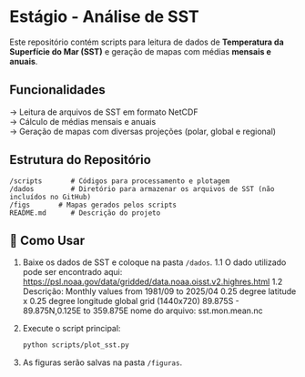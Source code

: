 #  Estágio - Análise de SST 

Este repositório contém scripts para leitura de dados de **Temperatura da Superfície do Mar (SST)** e geração de mapas com médias **mensais e anuais**.

##  Funcionalidades
-> Leitura de arquivos de SST em formato NetCDF  
-> Cálculo de médias mensais e anuais  
-> Geração de mapas com diversas projeções (polar, global e regional)  

##  Estrutura do Repositório
```
/scripts       # Códigos para processamento e plotagem  
/dados         # Diretório para armazenar os arquivos de SST (não incluídos no GitHub)  
/figs       # Mapas gerados pelos scripts  
README.md      # Descrição do projeto  
```

## 🚀 Como Usar
1. Baixe os dados de SST e coloque na pasta `/dados`.
1.1 O dado utilizado pode ser encontrado aqui: https://psl.noaa.gov/data/gridded/data.noaa.oisst.v2.highres.html
1.2 Descrição:
Monthly values from 1981/09 to 2025/04
0.25 degree latitude x 0.25 degree longitude global grid (1440x720)
89.875S - 89.875N,0.125E to 359.875E
nome do arquivo: sst.mon.mean.nc


2. Execute o script principal:  
   ```bash
   python scripts/plot_sst.py
   ```  
3. As figuras serão salvas na pasta `/figuras`.  

